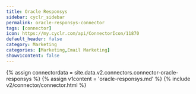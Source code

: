 ```yaml
---
title: Oracle Responsys
sidebar: cyclr_sidebar
permalink: oracle-responsys-connector
tags: [connector]
icon: https://my.cyclr.com/api/ConnectorIcon/11870
default_header: false
category: Marketing
categories: [Marketing,Email Marketing]
showv1content: false
---
```

{% assign connectordata = site.data.v2.connectors.connector-oracle-responsys %}
{% assign v1content = 'oracle-responsys.md' %}
{% include v2/connector/connector.html %}	